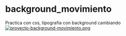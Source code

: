 # background_movimiento
Practica con css, tipografia con background cambiando
[![proyecto-background-movimiento.png](https://i.postimg.cc/wMS7FHC0/proyecto-background-movimiento.png)](https://postimg.cc/8fmpz8P6)

